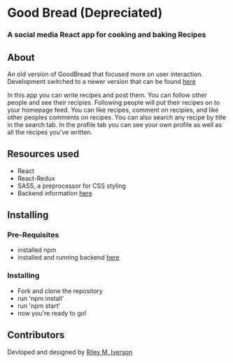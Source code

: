 # Good Bread (Depreciated)
### A social media React app for cooking and baking Recipes 

## About
An old version of GoodBread that focused more on user interaction. Development switched to a newer version that can be found [here](https://github.com/Rmiverson/goodbread)

In this app you can write recipes and post them. You can follow other people and see their recipies. Following people will put their recipes on to your homepage feed. You can like recipes, comment on recipies, and like other peoples comments on recipes. You can also search any recipe by title in the search tab. In the profile tab you can see your own profile as well as all the recipes you've written.

## Resources used
* React
* React-Redux
* SASS, a preprocessor for CSS styling
* Backend information [here](https://github.com/Rmiverson/goodbread-backend)

## Installing
### Pre-Requisites
* installed npm
* installed and running backend [here](https://github.com/Rmiverson/goodbread-backend)

### Installing
* Fork and clone the repository
* run 'npm install'
* run 'npm start'
* now you're ready to go!

## Contributors
Devloped and designed by [Riley M. Iverson](https://github.com/Rmiverson)

